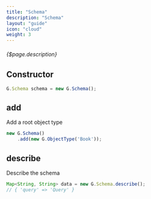 ```yaml
---
title: "Schema"
description: "Schema"
layout: "guide"
icon: "cloud"
weight: 3
---
```


###### {$page.description}

<article id="1">

## Constructor

```javascript
G.Schema schema = new G.Schema();
```

</article>

<article id="2">

## add

Add a root object type

```javascript
new G.Schema()
    .add(new G.ObjectType('Book'));
```

</article>

<article id="3">

## describe

Describe the schema

```javascript
Map<String, String> data = new G.Schema.describe();
// { 'query' => 'Query' }
```

</article>
